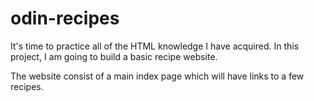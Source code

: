# odin-recipes
It's time to practice all of the HTML knowledge I have acquired.
In this project, I am going to build a basic recipe website.

The website consist of a main index page which will have links to a few recipes.
